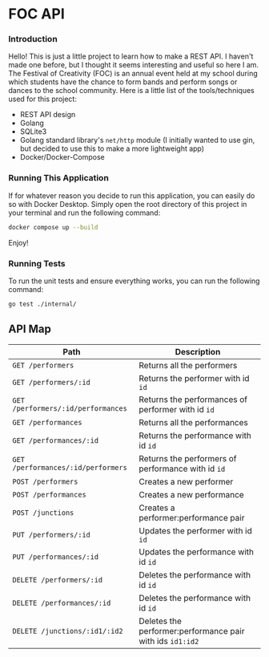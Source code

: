 # FOC API

### Introduction
Hello! This is just a little project to learn how to make a REST API. I haven't made one before, but I thought it seems interesting and useful so here I am. The Festival of Creativity (FOC) is an annual event held at my school during which students have the chance to form bands and perform songs or dances to the school community. Here is a little list of the tools/techniques used for this project:

- REST API design
- Golang
- SQLite3
- Golang standard library's `net/http` module (I initially wanted to use gin, but decided to use this to make a more lightweight app)
- Docker/Docker-Compose

### Running This Application
If for whatever reason you decide to run this application, you can easily do so with Docker Desktop. Simply open the root directory of this project in your terminal and run the following command:
```bash
docker compose up --build
```
Enjoy!

### Running Tests
To run the unit tests and ensure everything works, you can run the following command:
```bash
go test ./internal/
```

## API Map

| Path                       | Description                          |
| -------------------------- | ------------------------------------ |
| `GET /performers`          | Returns all the performers           |
| `GET /performers/:id`      | Returns the performer with id `id`   |
| `GET /performers/:id/performances` | Returns the performances of performer with id `id` |
| `GET /performances`        | Returns all the performances         |
| `GET /performances/:id`    | Returns the performance with id `id` |
| `GET /performances/:id/performers` | Returns the performers of performance with id `id` |
| `POST /performers`         | Creates a new performer              |
| `POST /performances`       | Creates a new performance            |
| `POST /junctions`          | Creates a performer:performance pair |
| `PUT /performers/:id`      | Updates the performer with id `id`   |
| `PUT /performances/:id`    | Updates the performance with id `id` |
| `DELETE /performers/:id`   | Deletes the performance with id `id` |
| `DELETE /performances/:id` | Deletes the performance with id `id` |
| `DELETE /junctions/:id1/:id2` | Deletes the performer:performance pair with ids `id1:id2` |